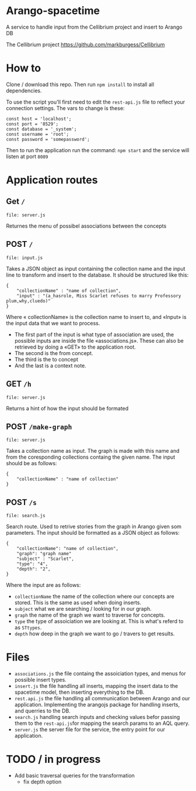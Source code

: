 # Arango-spacetime
A service to handle input from the Cellibrium project and insert to Arango DB

The Cellibrium project https://github.com/markburgess/Cellibrium

# How to
Clone / download this repo. Then run `npm install` to install all dependencies.

To use the script you'll first need to edit the `rest-api.js` file to reflect your connection settings.
The vars to change is these:
```
const host = 'localhost';
const port = '8529';
const database = '_system';
const username = 'root';
const password = 'somepassword';
```

Then to run the application run the command: `npm start` and the service will listen at port `8089`

# Application routes
## Get `/`
`file: server.js`

Returnes the menu of possibel associations between the concepts

##  POST `/`
`file: input.js`

Takes a JSON object as input containing the collection name and the input line to transform and insert to the database. It should be structured like this:

```
{
	"collectionName" : "name of collection",
	"input" : "(a_hasrole, Miss Scarlet refuses to marry Professory plum,why,cluedo)"
}
```
Where « collectionName» is the collection name to insert to, and 
«Input» is the input data that we want to process.

- The first part of the input is what type of association are used, the possible inputs are inside the file «associations.js». These can also be retrieved by doing a «GET» to the application root.
- The second is the from concept.
- The third is the to concept
- And the last is a context note.

## GET `/h`
`file: server.js`

Returns a hint of how the input should be formated

## POST `/make-graph`
`file: server.js`

Takes a collection name as input. The graph is made with this name and from the coresponding collections containg the given name. The input should be as follows:

```
{
    "collectionName" : "name of collection"
}
```

## POST `/s`
`file: search.js`

Search route. Used to retrive stories from the graph in Arango given som parameters.
The input should be formatted as a JSON object as follows:

```
{
	"collectionName": "name of collection",
	"graph": "graph name"
	"subject" : "Scarlet",
	"type": "4",
	"depth": "2",
}
```
Where the input are as follows:
- `collectionName` the name of the collection where our concepts are stored. This is the same as used when doing inserts.
- `subject` what we are searching / looking for in our graph.
- `graph` the name of the graph we want to traverse for concepts.
- `type` the type of assoiciation we are looking at. This is what's referd to as `STtypes`.
- `depth` how deep in the graph we want to go / travers to get results.

# Files
- `associations.js` the file containg the assoiciation types, and menus for possible insert types.
- `insert.js` the file handling all inserts, mapping the insert data to the spacetime model, then inserting everything to the DB.
- `rest.api.js` the file handling all communication between Arango and our application. Implementing the arangojs package for handling inserts, and querries to the DB.
- `search.js` handling search inputs and checking values befor passing them to the `rest-api.js`for mapping the search params to an AQL query.
- `server.js` the server file for the service, the entry point for our application.

# TODO / in progress
- Add basic traversal queries for the transformation
    - fix depth option
